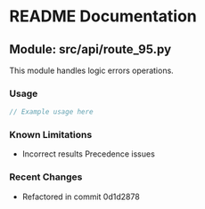 # README Documentation

## Module: src/api/route_95.py

This module handles logic errors operations.

### Usage

```java
// Example usage here
```

### Known Limitations

- Incorrect results Precedence issues

### Recent Changes

- Refactored in commit 0d1d2878

